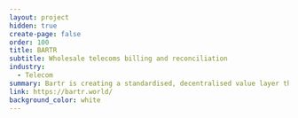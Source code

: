 ```yaml
---
layout: project
hidden: true
create-page: false
order: 100
title: BARTR
subtitle: Wholesale telecoms billing and reconciliation
industry:
  - Telecom
summary: Bartr is creating a standardised, decentralised value layer that brings together global telecoms
link: https://bartr.world/
background_color: white
---
```

